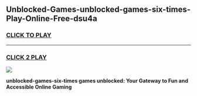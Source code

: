 
## Unblocked-Games-unblocked-games-six-times-Play-Online-Free-dsu4a
<h3>
<a href="https://premium76.site?title=unblocked-games-six-times&ref=26A">CLICK TO PLAY</a></h3>
<hr>

<h3>
<a href="https://premium76.site?title=unblocked-games-six-times&ref=26A">CLICK 2 PLAY</a>
  
</h3>

<a href="https://premium76.site?title=unblocked-games-six-times&ref=26A"><img src="https://clearcache.store/games.png"></a>


**unblocked-games-six-times games unblocked: Your Gateway to Fun and Accessible Online Gaming**
